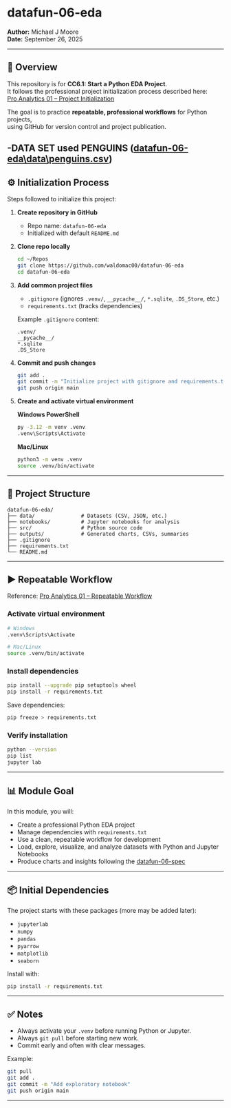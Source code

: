 # datafun-06-eda
**Author:** Michael J Moore  
**Date:** September 26, 2025  

---

## 📌 Overview
This repository is for **CC6.1: Start a Python EDA Project**.  
It follows the professional project initialization process described here:  
[Pro Analytics 01 – Project Initialization](https://github.com/denisecase/pro-analytics-01/tree/main/02-Project-Initialization)  

The goal is to practice **repeatable, professional workflows** for Python projects,  
using GitHub for version control and project publication.

-DATA SET used PENGUINS ([datafun-06-eda\data\penguins.csv](https://github.com/waldomac00/datafun-06-eda/blob/main/data/penguins.csv))
---

## ⚙️ Initialization Process
Steps followed to initialize this project:

1. **Create repository in GitHub**  
   - Repo name: `datafun-06-eda`  
   - Initialized with default `README.md`

2. **Clone repo locally**
   ```bash
   cd ~/Repos
   git clone https://github.com/waldomac00/datafun-06-eda
   cd datafun-06-eda
   ```

3. **Add common project files**
   - `.gitignore` (ignores `.venv/`, `__pycache__/`, `*.sqlite`, `.DS_Store`, etc.)  
   - `requirements.txt` (tracks dependencies)

   Example `.gitignore` content:
   ```
   .venv/
   __pycache__/
   *.sqlite
   .DS_Store
   ```

4. **Commit and push changes**
   ```bash
   git add .
   git commit -m "Initialize project with gitignore and requirements.txt"
   git push origin main
   ```

5. **Create and activate virtual environment**

   **Windows PowerShell**
   ```bash
   py -3.12 -m venv .venv
   .venv\Scripts\Activate
   ```

   **Mac/Linux**
   ```bash
   python3 -m venv .venv
   source .venv/bin/activate
   ```

---

## 📂 Project Structure
```
datafun-06-eda/
├── data/               # Datasets (CSV, JSON, etc.)
├── notebooks/          # Jupyter notebooks for analysis
├── src/                # Python source code
├── outputs/            # Generated charts, CSVs, summaries
├── .gitignore
├── requirements.txt
└── README.md
```

---

## ▶️ Repeatable Workflow
Reference: [Pro Analytics 01 – Repeatable Workflow](https://github.com/denisecase/pro-analytics-01/tree/main/03-repeatable-workflow)

### Activate virtual environment
```bash
# Windows
.venv\Scripts\Activate

# Mac/Linux
source .venv/bin/activate
```

### Install dependencies
```bash
pip install --upgrade pip setuptools wheel
pip install -r requirements.txt
```

Save dependencies:
```bash
pip freeze > requirements.txt
```

### Verify installation
```bash
python --version
pip list
jupyter lab
```

---

## 📊 Module Goal
In this module, you will:  

- Create a professional Python EDA project  
- Manage dependencies with `requirements.txt`  
- Use a clean, repeatable workflow for development  
- Load, explore, visualize, and analyze datasets with Python and Jupyter Notebooks  
- Produce charts and insights following the [datafun-06-spec](https://github.com/denisecase/datafun-06-spec)

---

## 📦 Initial Dependencies
The project starts with these packages (more may be added later):

- `jupyterlab`  
- `numpy`  
- `pandas`  
- `pyarrow`  
- `matplotlib`  
- `seaborn`  

Install with:
```bash
pip install -r requirements.txt
```

---

## ✅ Notes
- Always activate your `.venv` before running Python or Jupyter.  
- Always `git pull` before starting new work.  
- Commit early and often with clear messages.  

Example:
```bash
git pull
git add .
git commit -m "Add exploratory notebook"
git push origin main
```

---
